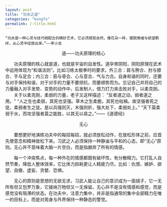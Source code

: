 ```yaml
---
layout: post
title: "功夫之道"
categories: "kongfu"
permalink: /:title.html
---
```

	“功夫是一种心灵与技巧相配合的精妙艺术，它必须顺其自然，像花朵一样，摆脱情绪与欲望羁绊，从心灵中绽放出来。”——李小龙

<center>道——功夫原理的核心</center>

&emsp;&emsp;功夫原理的核心就是道，也就是宇宙的自发性。道孕育阴阳，阴阳原理在武术中运用体现为“和谐法则”。比如习练太极拳时的要求，外三合：肩与胯合、肘与膝合、手与足合；内三合：筋与骨合、心与意合、气与力合。自身和谐的同时，还要与对手保持和谐，对于对手的力量不要顽抗，而要顺势而为。忘记自己并将自己的力量融入对手发势、变势的动作中，后发制人，借力打力来击败对手，以柔克刚。
&emsp;&emsp;关于以柔克刚，柔弱的力量，老子又这样描述：
	"反者道之动，弱者道之用。"
	“人之生也柔弱，其死也坚强。草木之生柔脆，其死也枯槁。故坚强者死之徒，柔弱者生之徒。是以兵强则灭，木强则折，强大处下，柔弱处上。”
	“天下莫柔弱于水，而攻坚强者莫之能胜，以其无以易之。”——《道德经》

<center>无心</center>

&emsp;&emsp;要想更好地演练功夫中的每招每招，就必须放松动作，在放松形体之前，应首先使意念和精神放松下来。习武之人必须保持一种静谧与平和的心态，即“无心”原则。无心并不意味着大脑一片空白，而是指摒弃了所有的情感。

&emsp;&emsp;每一个冲突焦点，每一种外在的情感都既有破坏性，有分散精力。它打乱人自然节奏，降低人整体效率，它比体力损耗更让人精疲力尽。比如：仇恨、嫉妒、欲望、自傲、虚妄、贪婪、恐惧。

&emsp;&emsp;无心的原则是思想的无欲无求，习武人能让自己的意识成为一面镜子，它一无所有但又包罗万象，它接纳万物但又一无保留。无心并不是没有情感和感觉，而是感觉没有阻滞的状态。在功夫中，注意力集中，并非是指通常的集中全部精力在唯一的目标上，而是对周身与外界保持一种静态的警觉。
